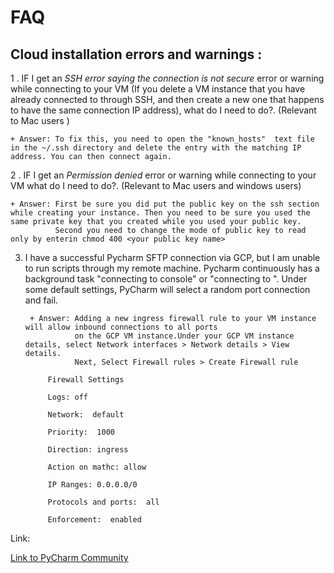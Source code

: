 # FAQ

## Cloud installation errors and warnings :

1 . IF I get an *SSH error saying the connection is not secure* error or warning while connecting to your VM (If you delete a VM instance that you have already connected to through SSH, 
and then create a new one that happens to have the same connection IP address), what do I need to do?. (Relevant to Mac users )

	+ Answer: To fix this, you need to open the "known_hosts"  text file in the ~/.ssh directory and delete the entry with the matching IP address. You can then connect again.
	
2 . IF I get an *Permission denied* error or warning while connecting to your VM what do I need to do?. (Relevant to Mac users and windows users)

	+ Answer: First be sure you did put the public key on the ssh section while creating your instance. Then you need to be sure you used the same private key that you created while you used your public key.
	          Second you need to change the mode of public key to read only by enterin chmod 400 <your public key name>
			  


3. I have a successful Pycharm SFTP connection via GCP, but I am unable to run scripts through my remote machine. 
Pycharm continuously has a background task "connecting to console" or "connecting to <remote host IP>". 
Under some default settings, PyCharm will select a random port connection and fail.

	    + Answer: Adding a new ingress firewall rule to your VM instance will allow inbound connections to all ports
           		  on the GCP VM instance.Under your GCP VM instance details, select Network interfaces > Network details > View details.
				  Next, Select Firewall rules > Create Firewall rule

			Firewall Settings
			
			Logs: off
			
			Network:  default
			
			Priority:  1000
			
			Direction: ingress
			
			Action on mathc: allow
			
			IP Ranges: 0.0.0.0/0
			
			Protocols and ports:  all
			
			Enforcement:  enabled

Link:  

[Link to PyCharm Community](https://youtrack.jetbrains.com/issue/PY-31779#focus=streamItem-27-3244551-0-0)

